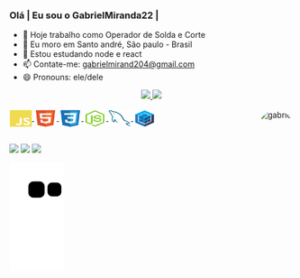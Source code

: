 ### Olá | Eu sou o GabrielMiranda22 |

- 🔭 Hoje trabalho como Operador de Solda e Corte
- 🏡 Eu moro em Santo andré, São paulo - Brasil
- 🌱 Estou estudando node e react
- 📫 Contate-me: gabrielmirand204@gmail.com
- 😄 Pronouns: ele/dele

<div align="center">
  <a href="https://github.com/GabrielMiranda21">
  <img height="150em" src="https://github-readme-stats.vercel.app/api?username=GabrielMiranda21&show_icons=true&theme=tokyonight&include_all_commits=true&count_private=true"/>
  <img height="150em" src="https://github-readme-stats.vercel.app/api/top-langs/?username=GabrielMiranda21&layout=compact&langs_count=7&theme=tokyonight"/>
</div>

<div style="display: inline_block"><br>
  <img align="center" alt="Rafa-Js" height="30" width="40" src="https://raw.githubusercontent.com/devicons/devicon/master/icons/javascript/javascript-plain.svg">
  <img align="center" alt="Rafa-HTML" height="30" width="40" src="https://raw.githubusercontent.com/devicons/devicon/master/icons/html5/html5-original.svg">
  <img align="center" alt="Rafa-CSS" height="30" width="40" src="https://raw.githubusercontent.com/devicons/devicon/master/icons/css3/css3-original.svg">
  <img align="center" alt="Rafa-Csharp" height="30" width="40" src="https://raw.githubusercontent.com/devicons/devicon/master/icons/nodejs/nodejs-original.svg">
  <img align="center" alt="Rafa-Csharp" height="30" width="40" src="https://raw.githubusercontent.com/devicons/devicon/master/icons/mysql/mysql-original.svg">
  <img align="center" alt="Rafa-Csharp" height="30" width="40" src="https://raw.githubusercontent.com/devicons/devicon/master/icons/sequelize/sequelize-original.svg">
  <img align="right" alt="gabriel" height="150" style="border-radius:50px;" src="https://64.media.tumblr.com/095104bfbca432a2b7cc6d0398497122/tumblr_nhm274b0Of1u6y2l2o1_500.gifv?width=676&height=676">
</div>
  
##

<div> 
  <a href="https:https://www.instagram.com/_gabriel_246_/" target="_blank"><img src="https://img.shields.io/badge/-Instagram-%23E4405F?style=for-the-badge&logo=instagram&logoColor=white" target="_blank"></a>
  <a href = "gabrielmirand204@gmail.com"><img src="https://img.shields.io/badge/-Gmail-%23333?style=for-the-badge&logo=gmail&logoColor=white" target="_blank"></a>
  <a href="https://www.linkedin.com/in/gabriel-miranda-de-amorim-soares-363269205/" target="_blank"><img src="https://img.shields.io/badge/-LinkedIn-%230077B5?style=for-the-badge&logo=linkedin&logoColor=white" target="_blank"></a> 
 
  ![Snake animation](https://github.com/GabrielMiranda21/GabrielMiranda21/blob/output/github-contribution-grid-snake.svg)
  
</div>
